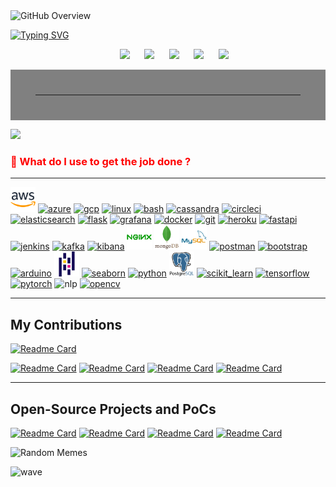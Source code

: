 <img src="https://capsule-render.vercel.app/api?type=waving&color=gradient&height=180&section=header" alt="GitHub Overview">

[![Typing SVG](https://readme-typing-svg.demolab.com?font=Gilroy&weight=700&size=20&pause=1000&color=F7F7F7&width=600&height=60&lines=DataScience+Specialist(Consultant)+->+GenerativeAI)](https://git.io/typing-svg)
</div>  

<div align="center"> 
&nbsp;&nbsp;&nbsp;&nbsp;
<a href="https://www.linkedin.com/in/mukesh-manral/"><img src="https://img.shields.io/badge/LinkedIn-411AFF?style=for-the-badge&logo=LinkedIn&logoColor=white" /></a>  
&nbsp;&nbsp;&nbsp;&nbsp;
<a href="https://www.youtube.com/@manralai"><img src="https://img.shields.io/badge/Youtube-411AFF?style=for-the-badge&logo=Youtube&logoColor=white" /></a>
&nbsp;&nbsp;&nbsp;&nbsp;
<a href="https://medium.com/@manralai/lists"><img src="https://img.shields.io/badge/Medium-411AFF?style=for-the-badge&logo=Medium&logoColor=white" /></a>
&nbsp;&nbsp;&nbsp;&nbsp; 
<a href="https://www.instagram.com/manralai/"><img src="https://img.shields.io/badge/Instagram-411AFF?style=for-the-badge&logo=Instagram&logoColor=white" /></a>
&nbsp;&nbsp;&nbsp;&nbsp; 
<a href="https://www.kaggle.com/mukeshmanral"><img src="https://img.shields.io/badge/Kaggle-411AFF?style=for-the-badge&logo=Kaggle&logoColor=white" /></a>
<!-- <a href="https://discord.user"><img alt="discord_logo" src="https://img.shields.io/badge/Discord-411AFF?style=for-the-badge&logo=discord&logoColor=white"/></a>
&nbsp;&nbsp;&nbsp;&nbsp; 
#<a href="https://twitter.com/WebXDAO"> <img src="https://img.shields.io/badge/X_(Twitter)-411AFF?style=for-the-badge&logo=x&logoColor=white" />
</a> -->
</div>

<hr style="border:40px solid gray"> </hr>

![](https://github-profile-summary-cards.vercel.app/api/cards/profile-details?username=MvMukesh&theme=dracula)


<h3 align="left" style="color: red;">🧨 What do I use to get the job done ?</h3>
<hr>

<p align="left">
  <a href="https://aws.amazon.com" target="_blank" rel="noreferrer"><img src="https://raw.githubusercontent.com/devicons/devicon/master/icons/amazonwebservices/amazonwebservices-original-wordmark.svg" alt="aws" width="40" height="40"/></a>
  <a href="https://azure.microsoft.com/en-in/" target="_blank" rel="noreferrer"> <img src="https://www.vectorlogo.zone/logos/microsoft_azure/microsoft_azure-icon.svg" alt="azure" width="40" height="40"/></a>
  <a href="https://cloud.google.com" target="_blank" rel="noreferrer"> <img src="https://www.vectorlogo.zone/logos/google_cloud/google_cloud-icon.svg" alt="gcp" width="40" height="40"/></a>
  <a href="https://www.linux.org/" target="_blank"> <img src="https://img.icons8.com/color/48/000000/linux.png" alt="linux" width="40" height="40"/></a>
  <a href="https://www.gnu.org/software/bash/" target="_blank" rel="noreferrer"> <img src="https://www.vectorlogo.zone/logos/gnu_bash/gnu_bash-icon.svg" alt="bash" width="40" height="40"/></a>
  <a href="https://cassandra.apache.org/" target="_blank" rel="noreferrer"> <img src="https://www.vectorlogo.zone/logos/apache_cassandra/apache_cassandra-icon.svg" alt="cassandra" width="40" height="40"/></a>
  <a href="https://circleci.com" target="_blank" rel="noreferrer"> <img src="https://www.vectorlogo.zone/logos/circleci/circleci-icon.svg" alt="circleci" width="40" height="40"/></a>
  <a href="https://www.elastic.co" target="_blank" rel="noreferrer"> <img src="https://www.vectorlogo.zone/logos/elastic/elastic-icon.svg" alt="elasticsearch" width="40" height="40"/></a>
  <a href="https://flask.palletsprojects.com/" target="_blank" rel="noreferrer"> <img src="https://www.vectorlogo.zone/logos/pocoo_flask/pocoo_flask-icon.svg" alt="flask" width="40" height="40"/></a>
  <a href="https://grafana.com" target="_blank" rel="noreferrer"> <img src="https://www.vectorlogo.zone/logos/grafana/grafana-icon.svg" alt="grafana" width="40" height="40"/></a>
  <a href="https://www.docker.com/" target="_blank"><img src="https://img.icons8.com/color/48/000000/docker.png" alt="docker" width="40" height="40"/></a>
  <a href="https://git-scm.com/" target="_blank"> <img src="https://www.vectorlogo.zone/logos/git-scm/git-scm-icon.svg" alt="git" width="40" height="40"/></a>
  <a href="https://heroku.com" target="_blank"><img src="https://img.icons8.com/color/48/000000/heroku.png" alt="heroku" width="40" height="40"/></a>
  <a href="https://fastapi.tiangolo.com/" target="_blank"><img src="https://img.icons8.com/fluency/48/000000/api.png" alt="fastapi" width="40" height="40"/></a>
  <a href="https://www.jenkins.io" target="_blank" rel="noreferrer"> <img src="https://www.vectorlogo.zone/logos/jenkins/jenkins-icon.svg" alt="jenkins" width="40" height="40"/></a>
  <a href="https://kafka.apache.org/" target="_blank" rel="noreferrer"> <img src="https://www.vectorlogo.zone/logos/apache_kafka/apache_kafka-icon.svg" alt="kafka" width="40" height="40"/></a>
  <a href="https://www.elastic.co/kibana" target="_blank" rel="noreferrer"> <img src="https://www.vectorlogo.zone/logos/elasticco_kibana/elasticco_kibana-icon.svg" alt="kibana" width="40" height="40"/></a>
  <a href="https://www.nginx.com" target="_blank" rel="noreferrer"> <img src="https://raw.githubusercontent.com/devicons/devicon/master/icons/nginx/nginx-original.svg" alt="nginx" width="40" height="40"/></a>
  <a href="https://www.mongodb.com/" target="_blank" rel="noreferrer"> <img src="https://raw.githubusercontent.com/devicons/devicon/master/icons/mongodb/mongodb-original-wordmark.svg" alt="mongodb" width="40" height="40"/></a>
  <a href="https://www.mysql.com/" target="_blank" rel="noreferrer"> <img src="https://raw.githubusercontent.com/devicons/devicon/master/icons/mysql/mysql-original-wordmark.svg" alt="mysql" width="40" height="40"/></a>
  <a href="https://postman.com" target="_blank"> <img src="https://www.vectorlogo.zone/logos/getpostman/getpostman-icon.svg" alt="postman" width="40" height="40"/></a>
  <a href="https://getbootstrap.com" target="_blank"><img src="https://img.icons8.com/color/48/000000/bootstrap.png" alt="bootstrap" width="40" height="40"/></a>
  <a href="https://www.arduino.cc/" target="_blank"><img src="https://img.icons8.com/color/48/000000/arduino.png" alt="arduino" width="40" height="40"/></a>
  <a href="https://pandas.pydata.org/" target="_blank" rel="noreferrer"> <img src="https://raw.githubusercontent.com/devicons/devicon/2ae2a900d2f041da66e950e4d48052658d850630/icons/pandas/pandas-original.svg" alt="pandas" width="40" height="40"/></a>
  <a href="https://seaborn.pydata.org/" target="_blank" rel="noreferrer"> <img src="https://seaborn.pydata.org/_images/logo-mark-lightbg.svg" alt="seaborn" width="40" height="40"/></a>
  <a href="https://www.python.org" target="_blank"> <img src="https://img.icons8.com/color/48/000000/python.png" alt="python" width="40" height="40"/></a>
  <a href="https://www.postgresql.org" target="_blank" rel="noreferrer"> <img src="https://raw.githubusercontent.com/devicons/devicon/master/icons/postgresql/postgresql-original-wordmark.svg" alt="postgresql" width="40" height="40"/></a>
  <a href="https://scikit-learn.org/" target="_blank"> <img src="https://upload.wikimedia.org/wikipedia/commons/0/05/Scikit_learn_logo_small.svg" alt="scikit_learn" width="40" height="40"/></a>
  <a href="https://www.tensorflow.org" target="_blank"><img src="https://img.icons8.com/color/48/000000/tensorflow.png" alt="tensorflow" width="40" height="40"/></a>
  <a href="https://pytorch.org/" target="_blank"> <img src="https://www.vectorlogo.zone/logos/pytorch/pytorch-icon.svg" alt="pytorch" width="40" height="40"/></a> 
  <img src="https://img.icons8.com/color/48/000000/brain-3.png" alt="nlp" width="40" height="40"/>
  <a href="https://opencv.org/" target="_blank"><img src="https://img.icons8.com/color/48/000000/opencv.png" alt="opencv" width="40" height="40"/></a> 
</p>

---


## My Contributions
[![Readme Card](https://github-readme-stats.vercel.app/api/pin/?username=MvMukesh&repo=Manralai&theme=dracula)](https://github.com/MvMukesh/Manralai)

[![Readme Card](https://github-readme-stats.vercel.app/api/pin/?username=MvMukesh&repo=ProblemSolving-FrameWork-ML&theme=dracula)](https://github.com/MvMukesh/ProblemSolving-FrameWork-ML)
[![Readme Card](https://github-readme-stats.vercel.app/api/pin/?username=MvMukesh&repo=DataPreprocessing-Framework-ML&theme=dracula)](https://github.com/MvMukesh/DataPreprocessing-Framework-ML)
[![Readme Card](https://github-readme-stats.vercel.app/api/pin/?username=MvMukesh&repo=FeatureEngineering-Framework-ML&theme=dracula)](https://github.com/MvMukesh/FeatureEngineering-Framework-ML)
[![Readme Card](https://github-readme-stats.vercel.app/api/pin/?username=MvMukesh&repo=FeatureSelection-Framework-ML&theme=dracula)](https://github.com/MvMukesh/FeatureSelection-Framework-ML)

---

## Open-Source Projects and PoCs
[![Readme Card](https://github-readme-stats.vercel.app/api/pin/?username=MvMukesh&repo=visage.auth&theme=dracula)](https://github.com/MvMukesh/visage.auth)
[![Readme Card](https://github-readme-stats.vercel.app/api/pin/?username=MvMukesh&repo=AutoKYC-ExtractionEngine&theme=dracula)](https://github.com/MvMukesh/AutoKYC-ExtractionEngine)
[![Readme Card](https://github-readme-stats.vercel.app/api/pin/?username=MvMukesh&repo=Utilizing-Natural-Language-Processing-to-Detect-Abusive-Language-on-Social-Media&theme=dracula)](https://github.com/MvMukesh/Utilizing-Natural-Language-Processing-to-Detect-Abusive-Language-on-Social-Media)
[![Readme Card](https://github-readme-stats.vercel.app/api/pin/?username=MvMukesh&repo=POC-ImageClassification-Pipeline&theme=dracula)](https://github.com/MvMukesh/POC-ImageClassification-Pipeline)

<img alt="Random Memes" height="300px" src="https://web.ohidur.com/memes/random.jpg?category=programming">

![wave](https://user-images.githubusercontent.com/65462564/225171686-93c2fd4b-ced4-4602-85e4-13deacf4af62.svg)
